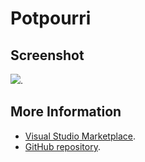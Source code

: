 # Potpourri



## Screenshot
![](https://raw.githubusercontent.com/gerane/VSCodeThemes/master/gerane.Theme-Potpourri/screenshot.png).


## More Information
* [Visual Studio Marketplace](https://marketplace.visualstudio.com/items/gerane.Theme-Potpourri).
* [GitHub repository](https://github.com/gerane/VSCodeThemes).
